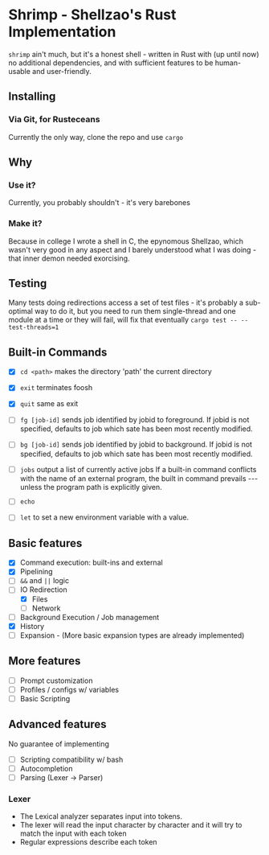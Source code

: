 # Shrimp - Shellzao's Rust Implementation

`shrimp` ain't much, but it's a honest shell - written in Rust with (up until now) no additional dependencies, and with sufficient features to be human-usable and user-friendly.

## Installing
### Via Git, for Rusteceans
Currently the only way, clone the repo and use `cargo`

## Why 

### Use it?
Currently, you probably shouldn't - it's very barebones

### Make it?
Because in college I wrote a shell in C, the epynomous Shellzao, which wasn't very good in any aspect and I barely understood what I was doing - that inner demon needed exorcising.

## 

## Testing
Many tests doing redirections access a set of test files - it's probably a sub-optimal way to do it, but you need to run them single-thread and one module at a time or they will fail, will fix that eventually
`cargo test -- --test-threads=1`

## Built-in Commands

* [x] `cd <path>` makes the directory 'path' the current directory
* [x] `exit` terminates foosh
* [x] `quit` same as exit
* [ ] `fg [job-id]` sends job identified by jobid to foreground. If jobid is not specified, defaults to job which sate has been most recently modified.
* [ ] `bg [job-id]` sends job identified by jobid to background. If jobid is not specified, defaults to job which sate has been most recently modified.
* [ ] `jobs` output a list of currently active jobs  If a built-in command conflicts with the name of an external program, the built in command prevails --- unless the program path is explicitly given.
* [ ] `echo`
* [ ] `let` to set a new environment variable with a value.  


## Basic features
- [x] Command execution: built-ins and external
- [x] Pipelining
- [ ] `&&` and `||` logic 
- [ ] IO Redirection
  - [x] Files
  - [ ] Network
- [ ] Background Execution / Job management
- [x] History
- [ ] Expansion - (More basic expansion types are already implemented)

## More features
- [ ] Prompt customization
- [ ] Profiles / configs w/ variables
- [ ] Basic Scripting

## Advanced features
No guarantee of implementing
- [ ] Scripting compatibility w/ bash
- [ ] Autocompletion
- [ ] Parsing (Lexer -> Parser)

### Lexer
* The Lexical analyzer separates input into tokens.
* The lexer will read the input character by character and it will try to match the input with each token
* Regular expressions describe each token
